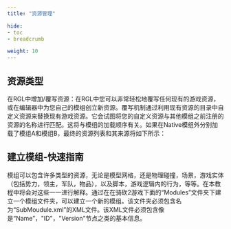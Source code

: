 ```yaml
---
title: "资源管理"

hide: 
- toc
- breadcrumb

weight: 10
---
```


## 资源类型

在RGL中增加/覆写资源：在RGL中您可以非常轻松地覆写任何现有的游戏资源，或在编辑器中为您自己的模组创立新资源。覆写机制通过利用现有资源的目录中自定义资源来替换现有游戏资源。它会试图将您的自定义资源与其他模组之前注册的资源的名称进行匹配。这将与模组的加载顺序有关。如果在Native模组外分别加载了模组A和模组B，最终的资源列表和其来源将如下所示：

## 建立模组-快速指南

模组可以包含许多类型的资源，无论是模型网格，还是物理碰撞，场景，游戏实体（包括势力，领主，军队，物品），以及脚本，游戏逻辑内的行为，等等。在本教程中将会对这些一一进行解释。通过在在骑砍2游戏下面的“Modules”文件夹下建立一个模组文件夹，可以建立一个新的模组。该文件夹必须包含名为“SubMoudule.xml”的XML文件。该XML文件必须包含像是“Name”，"ID"，"Version"节点之类的基本信息。